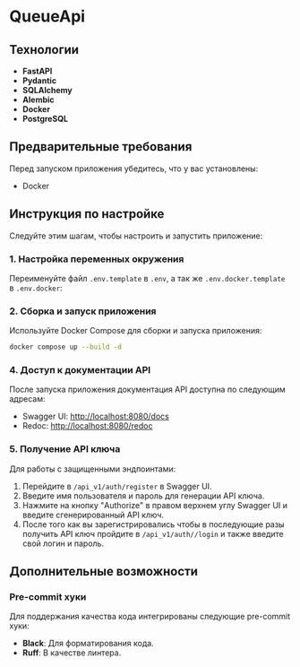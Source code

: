 # QueueApi

## Технологии
- **FastAPI**
- **Pydantic**
- **SQLAlchemy**
- **Alembic**
- **Docker**
- **PostgreSQL**

## Предварительные требования
Перед запуском приложения убедитесь, что у вас установлены:

- Docker

## Инструкция по настройке
Следуйте этим шагам, чтобы настроить и запустить приложение:

### 1. Настройка переменных окружения
Переименуйте файл `.env.template` в `.env`,
а так же `.env.docker.template` в `.env.docker`:

### 2. Сборка и запуск приложения
Используйте Docker Compose для сборки и запуска приложения:

```bash
docker compose up --build -d
```

### 4. Доступ к документации API
После запуска приложения документация API доступна по следующим адресам:

- Swagger UI: [http://localhost:8080/docs](http://localhost:50000/docs)
- Redoc: [http://localhost:8080/redoc](http://localhost:50000/redoc)

### 5. Получение API ключа
Для работы с защищенными эндпоинтами:

1. Перейдите в `/api_v1/auth/register` в Swagger UI.
2. Введите имя пользователя и пароль для генерации API ключа.
3. Нажмите на кнопку "Authorize" в правом верхнем углу Swagger UI и введите сгенерированный API ключ.
4. После того как вы зарегистрировались чтобы в последующие разы получить API ключ пройдите в `/api_v1/auth//login` и также введите свой логин и пароль.

## Дополнительные возможности
### Pre-commit хуки
Для поддержания качества кода интегрированы следующие pre-commit хуки:

- **Black**: Для форматирования кода.
- **Ruff**: В качестве линтера.